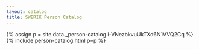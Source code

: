 ```yaml
---
layout: catalog
title: SWERIK Person Catalog
---
```

{% assign p = site.data._person-catalog.i-VNezbkvuUkTXd6N1VVQ2Cq %}
{% include person-catalog.html p=p %}

